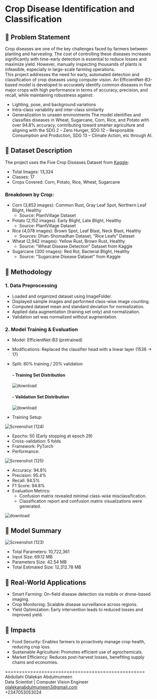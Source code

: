 # Crop Disease Identification and Classification
## 🔹 Problem Statement
Crop diseases are one of the key challenges faced by farmers between planting and harvesting. The cost of controlling these diseases increases significantly with time-early detection is essential to reduce losses and maximize yield. However, manually inspecting thousands of plants is infeasible, especially in large-scale farming operations. <br/>
This project addresses the need for early, automated detection and classification of crop diseases using computer vision. An EfficientNet-B3-based model is developed to accurately identify common diseases in five major crops with high performance in terms of accuracy, precision, and recall, while maintaining robustness against: <br/>
- Lighting, pose, and background variations
- Intra-class variability and inter-class similarity
- Generalization to unseen environments
The model identifies and classifies diseases in Wheat, Sugarcane, Corn, Rice, and Potato with over 94.8% accuracy, contributing toward smarter agriculture and aligning with the SDG 2 – Zero Hunger, SDG 12 – Responsible Consumption and Production, SDG 13 – Climate Action, etc  through AI.

## 🔹 Dataset Description
The project uses the Five Crop Diseases Dataset from [Kaggle](https://www.kaggle.com/datasets/shubham2703/five-crop-diseases-dataset): <br/>
- Total Images: 13,324
- Classes: 17
- Crops Covered: Corn, Potato, Rice, Wheat, Sugarcane
### Breakdown by Crop:
- Corn (3,852 images): Common Rust, Gray Leaf Spot, Northern Leaf Blight, Healthy
   - Source: PlantVillage Dataset
- Potato (2,152 images): Early Blight, Late Blight, Healthy
   - Source: PlantVillage Dataset
- Rice (4,078 images): Brown Spot, Leaf Blast, Neck Blast, Healthy
   - Sources: Dhan-Shomadhan Dataset, "Rice Leafs" Dataset
- Wheat (2,942 images): Yellow Rust, Brown Rust, Healthy
   - Source: "Wheat Disease Detection" Dataset from Kaggle
- Sugarcane (300 images): Red Rot, Bacterial Blight, Healthy
   - Source: "Sugarcane Disease Dataset" from Kaggle

## 🔹 Methodology
### 1. Data Preprocessing
- Loaded and organized dataset using ImageFolder.
- Displayed sample images and performed class-wise image counting.
- Computed dataset mean and standard deviation for normalization.
- Applied data augmentation (training set only) and normalization.
- Validation set was normalized without augmentation.
### 2. Model Training & Evaluation
- Model: EfficientNet-B3 (pretrained)
- Modifications: Replaced the classifier head with a linear layer (1536 → 17)
- Split: 80% training / 20% validation
  #### - Training Set Distribution
  
  ![download](https://github.com/user-attachments/assets/993d84f3-ed26-4f20-91a7-140b8bd55e4c)
  
  #### - Validation Set Distribution
  
  ![download](https://github.com/user-attachments/assets/bc904c13-e929-4a63-b059-293477536f4c)
  
- Training Setup:

![Screenshot (124)](https://github.com/user-attachments/assets/15f82d7f-cbb9-4cbb-8648-b41dc077bb23)

   - Epochs: 50 (Early stopping at epoch 29)
   - Cross-validation: 5 folds
   - Framework: PyTorch
- Performance:

![Screenshot (125)](https://github.com/user-attachments/assets/4fcc8920-f028-4a68-8f36-4fba75b1dcee)

   - Accuracy: 94.8%
   - Precision: 95.4%
   - Recall: 94.5%
   - F1 Score: 94.8%
- Evaluation Metrics:
   - Confusion matrix revealed minimal class-wise misclassification.
   - Classification report and confusion matrix visualizations were generated.
  
![download](https://github.com/user-attachments/assets/a71af97f-89da-49e5-a274-5d54fd4440ef)

## 🔹 Model Summary

![Screenshot (123)](https://github.com/user-attachments/assets/5d0797e8-e5ca-4568-85c1-a762339e130e)

- Total Parameters: 10,722,361
- Input Size: 69.12 MB
- Parameters Size: 42.54 MB
- Total Estimated Size: 12,312.78 MB

## 🔹 Real-World Applications
- Smart Farming: On-field disease detection via mobile or drone-based imaging.
- Crop Monitoring: Scalable disease surveillance across regions.
- Yield Optimization: Early intervention leads to reduced losses and improved yield.

## 🔹 Impacts
- Food Security: Enables farmers to proactively manage crop health, reducing crop loss.
- Sustainable Agriculture: Promotes efficient use of agrochemicals.
- Market Efficiency: Reduces post-harvest losses, benefiting supply chains and economies.

================================================== <br/>
Abdullahi Olalekan Abdulmumeen <br/>
Data Scientist | Computer Vision Engineer <br/>
olalekanabdulmumeen3@gmail.com <br/>
+2347053053024
